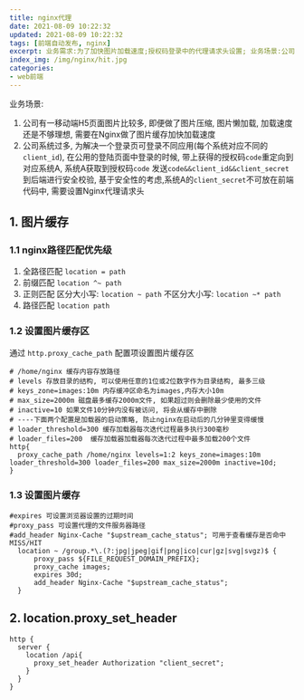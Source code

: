 ```yaml
---
title: nginx代理
date: 2021-08-09 10:22:32
updated: 2021-08-09 10:22:32
tags: [前端自动发布, nginx]
excerpt: 业务需求:为了加快图片加载速度;授权码登录中的代理请求头设置; 业务场景:公司有一移动端H5页面图片比较多, 即便做了图片压缩, 图片懒加载, 加载速度还是不够理想, 需要在Nginx做了图片缓存加快加载速度; 另一个安全性的问题是在做授权码登录的过程中需要隐藏应用的`client_secret`
index_img: /img/nginx/hit.jpg
categories: 
- web前端
---
```

业务场景: 
1. 公司有一移动端H5页面图片比较多, 即便做了图片压缩, 图片懒加载, 加载速度还是不够理想, 需要在Nginx做了图片缓存加快加载速度
2. 公司系统过多, 为解决一个登录页可登录不同应用(每个系统对应不同的`client_id`), 在公用的登陆页面中登录的时候, 带上获得的授权码`code`重定向到对应系统A, 系统A获取到授权码`code` 发送`code&&client_id&&client_secret`到后端进行安全校验, 基于安全性的考虑,系统A的`client_secret`不可放在前端代码中, 需要设置Nginx代理请求头

## 1. 图片缓存
### 1.1 nginx路径匹配优先级
1. 全路径匹配 `location = path`
2. 前缀匹配  `location ^~ path`
3. 正则匹配 区分大小写: `location ~ path` 不区分大小写: `location ~* path`
4. 路径匹配 `location path`

### 1.2 设置图片缓存区
通过 `http.proxy_cache_path` 配置项设置图片缓存区
```nginx
# /home/nginx 缓存内容存放路径
# levels 存放目录的结构, 可以使用任意的1位或2位数字作为目录结构, 最多三级
# keys_zone=images:10m 内存缓冲区命名为images,内存大小10m
# max_size=2000m 磁盘最多缓存2000m文件, 如果超过则会删除最少使用的文件
# inactive=10 如果文件10分钟内没有被访问, 将会从缓存中删除
# ----下面两个配置是加载器的启动策略, 防止nginx在启动后的几分钟里变得缓慢
# loader_threshold=300 缓存加载器每次迭代过程最多执行300毫秒
# loader_files=200  缓存加载器加载器每次迭代过程中最多加载200个文件
http{
  proxy_cache_path /home/nginx levels=1:2 keys_zone=images:10m loader_threshold=300 loader_files=200 max_size=2000m inactive=10d;
}
```
### 1.3 设置图片缓存
```nginx
#expires 可设置浏览器设置的过期时间
#proxy_pass 可设置代理的文件服务器路径
#add_header Nginx-Cache "$upstream_cache_status"; 可用于查看缓存是否命中 MISS/HIT
  location ~ /group.*\.(?:jpg|jpeg|gif|png|ico|cur|gz|svg|svgz)$ {
      proxy_pass ${FILE_REQUEST_DOMAIN_PREFIX};
      proxy_cache images;
      expires 30d;
      add_header Nginx-Cache "$upstream_cache_status";
  }
```

## 2. location.proxy_set_header
```nginx
http {
  server {
    location /api{
      proxy_set_header Authorization "client_secret";
    }
  }
}
```
